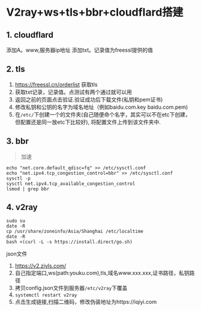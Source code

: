 # V2ray+ws+tls+bbr+cloudflard搭建

## 1. cloudflard
添加A。www,服务器ip地址
添加txt。记录值为freessl提供的值

## 2. tls
1. https://freessl.cn/orderlist 获取tls
2. 获取txt记录，记录值。点测试有两个通过就可以用
3. 返回之前的页面点击验证.验证成功后下载文件(私钥和pem证书)
4. 修改私钥和公钥的名字为域名地址（例如baidu.com.key baidu.com.pem)
5. 在`/etc/`下创建一个的文件夹(自己随便命个名字，其实可以不在etc下创建，但配置还是同一放etc下比较好), 将配置文件上传到该文件夹中.

## 3. bbr
>加速
```shell
echo "net.core.default_qdisc=fq" >> /etc/sysctl.conf
echo "net.ipv4.tcp_congestion_control=bbr" >> /etc/sysctl.conf
sysctl -p
sysctl net.ipv4.tcp_available_congestion_control
lsmod | grep bbr
```
## 4. v2ray
```shell
sudo su
date -R
cp /usr/share/zoneinfo/Asia/Shanghai /etc/localtime
date -R
bash <(curl -L -s https://install.direct/go.sh)
```
json文件
1. https://v2.ziyls.com/
2. 自己指定端口,ws(path:youku.com),tls,域名www.xxx.xxx,证书路径，私钥路径
3. 拷贝config.json文件到服务器`/etc/v2ray`下覆盖
4. `systemctl restart v2ray`
5. 点击生成链接,扫描二维码，修改伪装地址为https://iqiyi.com

